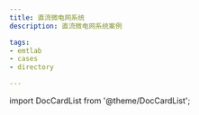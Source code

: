 ```yaml
---
title: 直流微电网系统
description: 直流微电网系统案例

tags:
- emtlab
- cases
- directory

---
```


import DocCardList from '@theme/DocCardList';

<DocCardList />